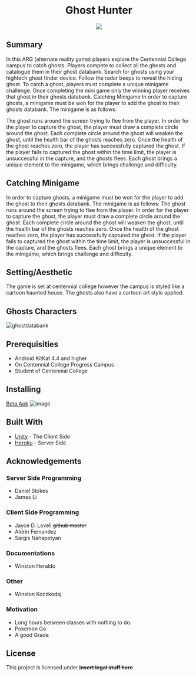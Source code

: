 <h1 align="center">Ghost Hunter</h1>
<p align="center">
  <img src="https://user-images.githubusercontent.com/19291090/55803766-fbfa4800-5aa8-11e9-8822-9ca3a4ec7892.png">
</p>

## Summary

In this ARG (alternate reality game) players explore the Centennial College campus to catch ghosts. Players compete to collect all the ghosts and catalogue them in their ghost databank. Search for ghosts using your hightech ghost finder device. Follow the radar beeps to reveal the hiding ghost. To catch a ghost, players must complete a unique minigame challenge. Once completing the mini game only the winning player receives that ghost in their ghosts databank.
Catching Minigame
In order to capture ghosts, a minigame must be won for the player to add the ghost to their ghosts databank. The minigame is as follows:

The ghost runs around the screen trying to flee from the player. In order for the player to capture the ghost, the player must draw a complete circle around the ghost. Each complete circle around the ghost will weaken the ghost, until the health bar of the ghosts reaches zero. Once the health of the ghost reaches zero, the player has successfully captured the ghost. If the player fails to captured the ghost within the time limit, the player is unsuccessful in the capture, and the ghosts flees. Each ghost brings a unique element to the minigame, which brings challenge and difficulty.

## Catching Minigame

In order to capture ghosts, a minigame must be won for the player to add the ghost to their ghosts databank. The minigame is as follows:
The ghost runs around the screen trying to flee from the player. In order for the player to capture the ghost, the player must draw a complete circle around the ghost. Each complete circle around the ghost will weaken the ghost, until the health bar of the ghosts reaches zero. Once the health of the ghost reaches zero, the player has successfully captured the ghost. If the player fails to captured the ghost within the time limit, the player is unsuccessful in the capture, and the ghosts flees. Each ghost brings a unique element to the minigame, which brings challenge and difficulty.

## Setting/Aesthetic
The game is set at centennial college however the campus is styled like a cartoon haunted house. The ghosts also have a cartoon art style applied.

## Ghosts Characters

![ghostdatabank](https://user-images.githubusercontent.com/19291090/51724915-906a1800-202d-11e9-95aa-04b19a8f4058.JPG)

## Prerequisities
* Android KitKat 4.4 and higher
* On Centennial College Progress Campus
* Student of Centennial College
## Installing
[Beta Apk](https://developer.cloud.unity3d.com/share/share.html?shareId=Zyk1xIXStE)
![image](https://user-images.githubusercontent.com/19291090/55909132-3d721c80-5ba9-11e9-91d3-8ec0979f6476.png)
## Built With
* [Unity](https://unity.com/) - The Client Side
* [Heroku](https://www.heroku.com/) - Server Side
## Acknowledgements
### Server Side Programming
* Daniel Stokes
* James Li
### Client Side Programming
* Jayce D. Lovell ~~github master~~
* Aldrin Fernandez
* Sargis Nahapetyan
### Documentations
* Winston Heraldo
### Other
* Winston Koczkodaj
### Motivation
* Long hours between classes with nothing to do.
* Pokemon Go
* A good Grade
## License
This project is licensed under ~~**__insert legal stuff here__**~~
